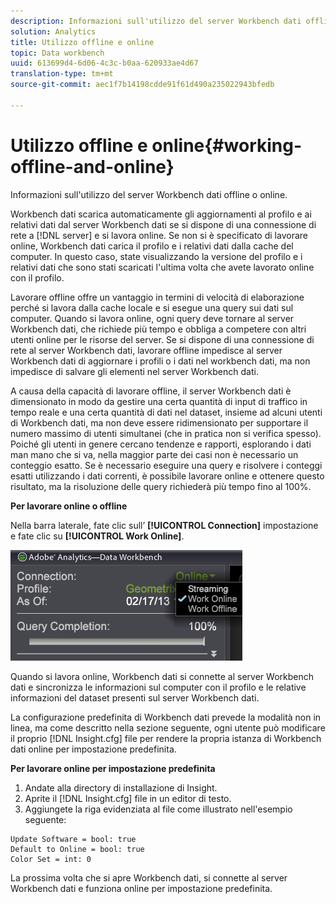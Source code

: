 ```yaml
---
description: Informazioni sull'utilizzo del server Workbench dati offline o online.
solution: Analytics
title: Utilizzo offline e online
topic: Data workbench
uuid: 613699d4-6d06-4c3c-b0aa-620933ae4d67
translation-type: tm+mt
source-git-commit: aec1f7b14198cdde91f61d490a235022943bfedb

---
```



# Utilizzo offline e online{#working-offline-and-online}

Informazioni sull&#39;utilizzo del server Workbench dati offline o online.

Workbench dati scarica automaticamente gli aggiornamenti al profilo e ai relativi dati dal server Workbench dati se si dispone di una connessione di rete a [!DNL server] e si lavora online. Se non si è specificato di lavorare online, Workbench dati carica il profilo e i relativi dati dalla cache del computer. In questo caso, state visualizzando la versione del profilo e i relativi dati che sono stati scaricati l&#39;ultima volta che avete lavorato online con il profilo.

Lavorare offline offre un vantaggio in termini di velocità di elaborazione perché si lavora dalla cache locale e si esegue una query sui dati sul computer. Quando si lavora online, ogni query deve tornare al server Workbench dati, che richiede più tempo e obbliga a competere con altri utenti online per le risorse del server. Se si dispone di una connessione di rete al server Workbench dati, lavorare offline impedisce al server Workbench dati di aggiornare i profili o i dati nel workbench dati, ma non impedisce di salvare gli elementi nel server Workbench dati.

A causa della capacità di lavorare offline, il server Workbench dati è dimensionato in modo da gestire una certa quantità di input di traffico in tempo reale e una certa quantità di dati nel dataset, insieme ad alcuni utenti di Workbench dati, ma non deve essere ridimensionato per supportare il numero massimo di utenti simultanei (che in pratica non si verifica spesso). Poiché gli utenti in genere cercano tendenze e rapporti, esplorando i dati man mano che si va, nella maggior parte dei casi non è necessario un conteggio esatto. Se è necessario eseguire una query e risolvere i conteggi esatti utilizzando i dati correnti, è possibile lavorare online e ottenere questo risultato, ma la risoluzione delle query richiederà più tempo fino al 100%.

**Per lavorare online o offline**

Nella barra laterale, fate clic sull’ **[!UICONTROL Connection]** impostazione e fate clic su **[!UICONTROL Work Online]**.

![](assets/sidebar_work_online.png)

Quando si lavora online, Workbench dati si connette al server Workbench dati e sincronizza le informazioni sul computer con il profilo e le relative informazioni del dataset presenti sul server Workbench dati.

La configurazione predefinita di Workbench dati prevede la modalità non in linea, ma come descritto nella sezione seguente, ogni utente può modificare il proprio [!DNL Insight.cfg] file per rendere la propria istanza di Workbench dati online per impostazione predefinita.

**Per lavorare online per impostazione predefinita**

1. Andate alla directory di installazione di Insight.
1. Aprite il [!DNL Insight.cfg] file in un editor di testo.
1. Aggiungete la riga evidenziata al file come illustrato nell&#39;esempio seguente:

```
Update Software = bool: true
Default to Online = bool: true
Color Set = int: 0
```

La prossima volta che si apre Workbench dati, si connette al server Workbench dati e funziona online per impostazione predefinita.
